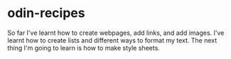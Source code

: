 # odin-recipes
So far I've learnt how to create webpages, add links, and add images. I've learnt how to create lists and different ways to format my text. The next thing I'm going to learn is how to make style sheets.